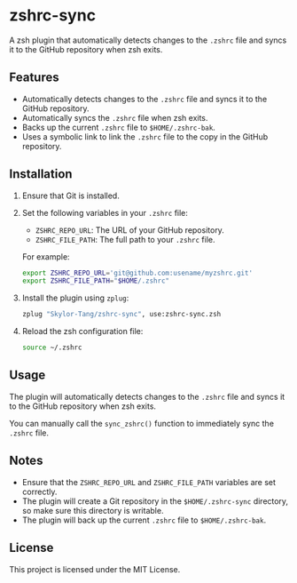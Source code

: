 # zshrc-sync

A zsh plugin that automatically detects changes to the `.zshrc` file and syncs it to the GitHub repository when zsh exits.

## Features

- Automatically detects changes to the `.zshrc` file and syncs it to the GitHub repository.
- Automatically syncs the `.zshrc` file when zsh exits.
- Backs up the current `.zshrc` file to `$HOME/.zshrc-bak`.
- Uses a symbolic link to link the `.zshrc` file to the copy in the GitHub repository.

## Installation

1. Ensure that Git is installed.
2. Set the following variables in your `.zshrc` file:
   - `ZSHRC_REPO_URL`: The URL of your GitHub repository.
   - `ZSHRC_FILE_PATH`: The full path to your `.zshrc` file.

    For example:
    ```zsh
    export ZSHRC_REPO_URL='git@github.com:usename/myzshrc.git'
    export ZSHRC_FILE_PATH="$HOME/.zshrc"
    ```

3. Install the plugin using `zplug`:

   ```zsh
   zplug "Skylor-Tang/zshrc-sync", use:zshrc-sync.zsh
   ```

4. Reload the zsh configuration file:

   ```zsh
   source ~/.zshrc
   ```

## Usage

The plugin will automatically detects changes to the `.zshrc` file and syncs it to the GitHub repository when zsh exits.

You can manually call the `sync_zshrc()` function to immediately sync the `.zshrc` file.

## Notes

- Ensure that the `ZSHRC_REPO_URL` and `ZSHRC_FILE_PATH` variables are set correctly.
- The plugin will create a Git repository in the `$HOME/.zshrc-sync` directory, so make sure this directory is writable.
- The plugin will back up the current `.zshrc` file to `$HOME/.zshrc-bak`.

## License

This project is licensed under the MIT License.
